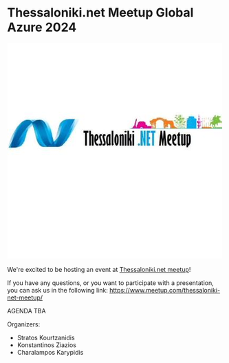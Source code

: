 # Thessaloniki.net Meetup Global Azure 2024

![Thessaloniki.net](logo.png)

We're excited to be hosting an event at [Thessaloniki.net meetup]([https://globalazure.net/this-is-just-a-sample-link/](https://www.meetup.com/thessaloniki-net-meetup/))!

If you have any questions, or you want to participate with a presentation, you can ask us in the following link:
https://www.meetup.com/thessaloniki-net-meetup/

AGENDA
 TBA


Organizers: 

* Stratos Kourtzanidis 
* Konstantinos Ziazios 
* Charalampos Karypidis
